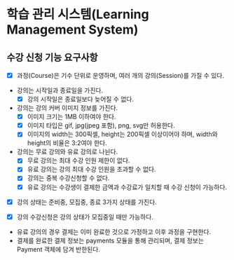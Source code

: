 # 학습 관리 시스템(Learning Management System)

## 수강 신청 기능 요구사항

* [X] 과정(Course)은 기수 단위로 운영하며, 여러 개의 강의(Session)를 가질 수 있다.

- 강의는 시작일과 종료일을 가진다.
    * [X] 강의 시작일은 종료일보다 늦어질 수 없다.

- 강의는 강의 커버 이미지 정보를 가진다.
    * [X] 이미지 크기는 1MB 이하여야 한다.
    * [X] 이미지 타입은 gif, jpg(jpeg 포함), png, svg만 허용한다.
    * [X] 이미지의 width는 300픽셀, height는 200픽셀 이상이어야 하며, width와 height의 비율은 3:2여야 한다.
- 강의는 무료 강의와 유료 강의로 나뉜다.
    * [X] 무료 강의는 최대 수강 인원 제한이 없다.
    * [X] 유료 강의는 강의 최대 수강 인원을 초과할 수 없다.
    * [X] 강의는 중복 수강신청할 수 없다.
    * [X] 유료 강의는 수강생이 결제한 금액과 수강료가 일치할 때 수강 신청이 가능하다.

* [X] 강의 상태는 준비중, 모집중, 종료 3가지 상태를 가진다.

* [X] 강의 수강신청은 강의 상태가 모집중일 때만 가능하다.

- 유료 강의의 경우 결제는 이미 완료한 것으로 가정하고 이후 과정을 구현한다.
- 결제를 완료한 결제 정보는 payments 모듈을 통해 관리되며, 결제 정보는 Payment 객체에 담겨 반한된다.